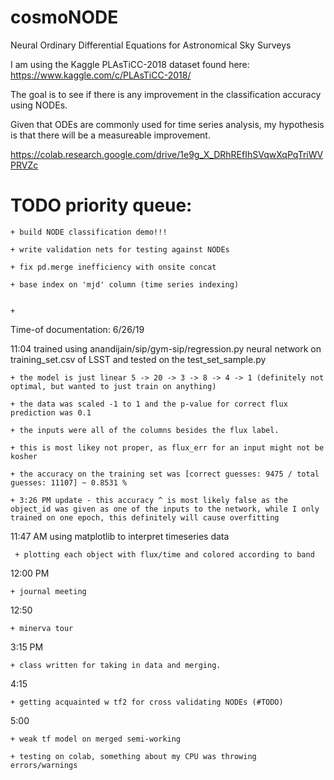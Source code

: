 # cosmoNODE
Neural Ordinary Differential Equations for Astronomical Sky Surveys

I am using the Kaggle PLAsTiCC-2018 dataset found here: https://www.kaggle.com/c/PLAsTiCC-2018/

The goal is to see if there is any improvement in the classification accuracy using NODEs.

Given that ODEs are commonly used for time series analysis, my hypothesis is that there will be a measureable improvement.

https://colab.research.google.com/drive/1e9g_X_DRhREfIhSVqwXqPqTriWVPRVZc


# TODO priority queue:
	+ build NODE classification demo!!!

	+ write validation nets for testing against NODEs 

	+ fix pd.merge inefficiency with onsite concat

	+ base index on 'mjd' column (time series indexing)


	+ 




Time-of documentation:
6/26/19

11:04 trained using anandijain/sip/gym-sip/regression.py neural network on training_set.csv of LSST and tested on the test_set_sample.py
	
	+ the model is just linear 5 -> 20 -> 3 -> 8 -> 4 -> 1 (definitely not optimal, but wanted to just train on anything)

	+ the data was scaled -1 to 1 and the p-value for correct flux prediction was 0.1

	+ the inputs were all of the columns besides the flux label.

	+ this is most likey not proper, as flux_err for an input might not be kosher

	+ the accuracy on the training set was [correct guesses: 9475 / total guesses: 11107] ~ 0.8531 %

	+ 3:26 PM update - this accuracy ^ is most likely false as the object_id was given as one of the inputs to the network, while I only trained on one epoch, this definitely will cause overfitting

11:47 AM using matplotlib to interpret timeseries data
	 
	 + plotting each object with flux/time and colored according to band

12:00 PM 

	+ journal meeting

12:50
	
	+ minerva tour

3:15 PM 
	
	+ class written for taking in data and merging.

4:15 
	
	+ getting acquainted w tf2 for cross validating NODEs (#TODO)

5:00

	+ weak tf model on merged semi-working

	+ testing on colab, something about my CPU was throwing errors/warnings